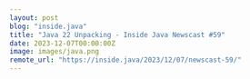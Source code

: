 ```yaml
---
layout: post
blog: "inside.java"
title: "Java 22 Unpacking - Inside Java Newscast #59"
date: 2023-12-07T00:00:00Z
image: images/java.png
remote_url: "https://inside.java/2023/12/07/newscast-59/"
---
```


